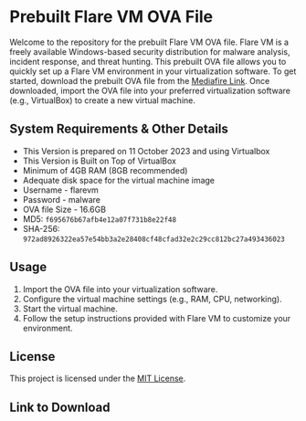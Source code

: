 # Prebuilt Flare VM OVA File

Welcome to the repository for the prebuilt Flare VM OVA file. Flare VM is a freely available Windows-based security distribution for malware analysis, incident response, and threat hunting. This prebuilt OVA file allows you to quickly set up a Flare VM environment in your virtualization software. To get started, download the prebuilt OVA file from the [Mediafire Link](https://github.com/your-username/your-repository/releases). Once downloaded, import the OVA file into your preferred virtualization software (e.g., VirtualBox) to create a new virtual machine.

## System Requirements & Other Details

- This Version is prepared on 11 October 2023 and using Virtualbox
- This Version is Built on Top of VirtualBox
- Minimum of 4GB RAM (8GB recommended)
- Adequate disk space for the virtual machine image
- Username - flarevm
- Password - malware
- OVA file Size - 16.6GB
- MD5: `f695676b67afb4e12a07f731b8e22f48`
- SHA-256: `972ad8926322ea57e54bb3a2e28408cf48cfad32e2c29cc812bc27a493436023`

## Usage

1. Import the OVA file into your virtualization software.
2. Configure the virtual machine settings (e.g., RAM, CPU, networking).
3. Start the virtual machine.
4. Follow the setup instructions provided with Flare VM to customize your environment.

## License

This project is licensed under the [MIT License](LICENSE).

## Link to Download


